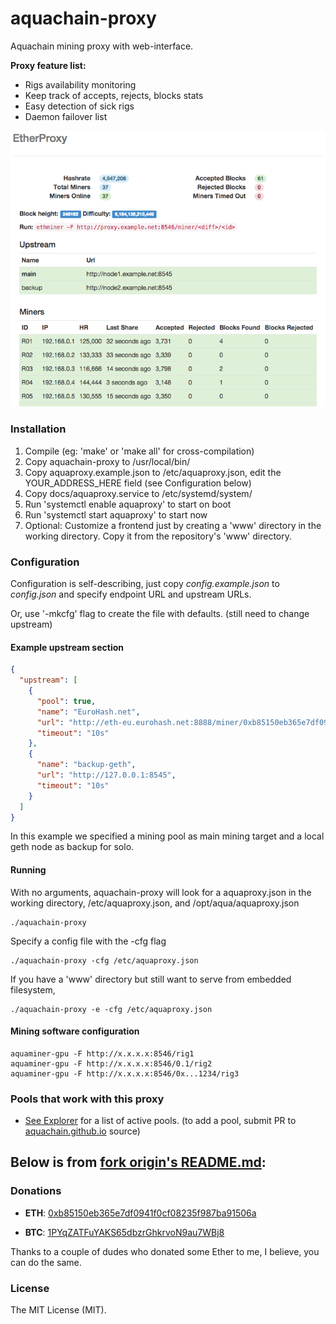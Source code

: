 # aquachain-proxy

Aquachain mining proxy with web-interface.

**Proxy feature list:**

* Rigs availability monitoring
* Keep track of accepts, rejects, blocks stats
* Easy detection of sick rigs
* Daemon failover list

![Demo](https://raw.githubusercontent.com/aquachain/aquachain-proxy/master/docs/screenshot.png)

### Installation

  1. Compile (eg: 'make' or 'make all' for cross-compilation)
  2. Copy aquachain-proxy to /usr/local/bin/
  3. Copy aquaproxy.example.json to /etc/aquaproxy.json, edit the YOUR_ADDRESS_HERE field (see Configuration below)
  4. Copy docs/aquaproxy.service to /etc/systemd/system/
  5. Run 'systemctl enable aquaproxy' to start on boot
  6. Run 'systemctl start aquaproxy' to start now
  7. Optional: Customize a frontend just by creating a 'www' directory in the working directory. Copy it from the repository's 'www' directory.

### Configuration

Configuration is self-describing, just copy *config.example.json* to *config.json* and specify endpoint URL and upstream URLs.

Or, use '-mkcfg' flag to create the file with defaults. (still need to change upstream)

#### Example upstream section

```json
{
  "upstream": [
    {
      "pool": true,
      "name": "EuroHash.net",
      "url": "http://eth-eu.eurohash.net:8888/miner/0xb85150eb365e7df0941f0cf08235f987ba91506a/proxy",
      "timeout": "10s"
    },
    {
      "name": "backup-geth",
      "url": "http://127.0.0.1:8545",
      "timeout": "10s"
    }
  ]
}
```

In this example we specified a mining pool as main mining target and a local geth node as backup for solo.

#### Running

With no arguments, aquachain-proxy will look for a aquaproxy.json in the working directory, /etc/aquaproxy.json, and /opt/aqua/aquaproxy.json

    ./aquachain-proxy

Specify a config file with the -cfg flag

    ./aquachain-proxy -cfg /etc/aquaproxy.json

If you have a 'www' directory but still want to serve from embedded filesystem,

    ./aquachain-proxy -e -cfg /etc/aquaproxy.json

#### Mining software configuration

    aquaminer-gpu -F http://x.x.x.x:8546/rig1 
    aquaminer-gpu -F http://x.x.x.x:8546/0.1/rig2 
    aquaminer-gpu -F http://x.x.x.x:8546/0x...1234/rig3 

### Pools that work with this proxy

* [See Explorer](https://aquachain.github.io/explorer/#/pool) for a list of active pools. (to add a pool, submit PR to [aquachain.github.io](https://github.com/aquachain/aquachain.github.io/blob/master/public/pools.json) source)




## Below is from [fork origin's README.md](https://github.com/sammy007/ether-proxy):

### Donations

* **ETH**: [0xb85150eb365e7df0941f0cf08235f987ba91506a](https://etherchain.org/account/0xb85150eb365e7df0941f0cf08235f987ba91506a)

* **BTC**: [1PYqZATFuYAKS65dbzrGhkrvoN9au7WBj8](https://blockchain.info/address/1PYqZATFuYAKS65dbzrGhkrvoN9au7WBj8)

Thanks to a couple of dudes who donated some Ether to me, I believe, you can do the same.

### License

The MIT License (MIT).
